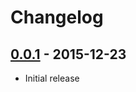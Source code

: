 # Changelog

## [0.0.1](https://github.com/webhippie/mygithub/releases/tag/v0.0.1) - 2015-12-23

* Initial release
